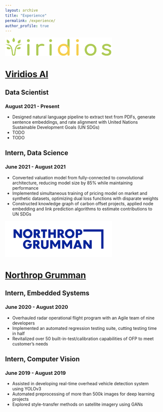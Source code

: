 ```yaml
---
layout: archive
title: "Experience"
permalink: /experience/
author_profile: true
---
```


<img src="../images/viridios-ai_logo.png" width="350">
<!-- ![Viridios AI Logo](../images/viridios-ai_logo.png "Viridios AI Logo") -->

# [Viridios AI](https://www.viridios.ai)
## Data Scientist
### August 2021 - Present
- Designed natural language pipeline to extract text from PDFs, generate sentence embeddings, and rate alignment with United Nations Sustainable Development Goals (UN SDGs)
- TODO
- TODO

## Intern, Data Science
### June 2021 - August 2021
- Converted valuation model from fully-connected to convolutional architecture, reducing model size by 85% while maintaining performance
- Implemented simultaneous training of pricing model on market and synthetic datasets, optimizing dual loss functions with disparate weights
- Constructed knowledge graph of carbon offset projects, applied node embedding and link prediction algorithms to estimate contributions to UN SDGs

<img src="../images/ng_logo.png" width="350">
<!-- ![Northrop Grumman Logo](../images/ng_logo.png "Northrop Grumman Logo") -->

# [Northrop Grumman](https://www.northropgrumman.com)
## Intern, Embedded Systems
### June 2020 - August 2020
- Overhauled radar operational flight program with an Agile team of nine developers
- Implemented an automated regression testing suite, cutting testing time in half
- Revitalized over 50 built-in-test/calibration capabilities of OFP to meet customer’s needs

## Intern, Computer Vision
### June 2019 - August 2019
- Assisted in developing real-time overhead vehicle detection system using YOLOv3
- Automated preprocessing of more than 500k images for deep learning projects
- Explored style-transfer methods on satellite imagery using GANs
